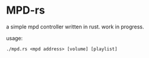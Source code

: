 # MPD-rs

a simple mpd controller written in rust.
work in progress.

usage: 
```
./mpd.rs <mpd address> [volume] [playlist]
```
